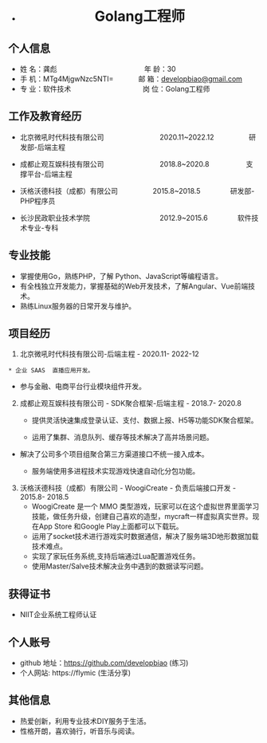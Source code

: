 *  <center>
       <h1>Golang工程师</h1>
   </center>


  ## 个人信息 

  * 姓 名：龚彪&emsp;&emsp;&emsp;&emsp;&emsp;&emsp;&emsp;&emsp;&emsp;&emsp;&emsp;&emsp;&ensp;年 龄：30  
  * 手 机：MTg4MjgwNzc5NTI= &emsp;&emsp;&emsp; 邮 箱：developbiao@gmail.com    
  * 专 业：软件技术 &emsp;&emsp;&emsp;&emsp;&emsp;&emsp;&emsp;&emsp;&emsp;&emsp;岗 位：Golang工程师

  ## 工作及教育经历

  * 北京微吼时代科技有限公司&emsp;&emsp;&emsp;&emsp;&emsp;&emsp;&ensp;&emsp;&ensp;2020.11~2022.12&emsp;&emsp;&emsp;&emsp;&emsp;研发部-后端主程  

  * 成都止观互娱科技有限公司&emsp;&emsp;&emsp;&emsp;&emsp;&emsp;&ensp;&emsp;&ensp;2018.8~2020.8&emsp;&emsp;&emsp;&emsp;&emsp; 支撑平台-后端主程       
  * 沃格沃德科技（成都）有限公司&emsp;&emsp;&emsp;&emsp;&emsp;2015.8~2018.5&emsp;&emsp;&emsp;&emsp; 研发部-PHP程序员         
  * 长沙民政职业技术学院&emsp;&emsp;&emsp;&emsp;&emsp;&emsp;&emsp;&emsp;&emsp;&emsp;2012.9~2015.6&emsp;&emsp;&emsp;&emsp; 软件技术专业-专科  

  ## 专业技能

  * 掌握使用Go，熟练PHP，了解 Python、JavaScript等编程语言。
  * 有全栈独立开发能力，掌握基础的Web开发技术，了解Angular、Vue前端技术。
  * 熟练Linux服务器的日常开发与维护。

  ## 项目经历

  1. 北京微吼时代科技有限公司-后端主程 - 2020.11- 2022-12

	* 企业 SAAS  直播应用开发。

  * 参与金融、电商平台行业模块组件开发。

  2. 成都止观互娱科技有限公司 - SDK聚合框架-后端主程 - 2018.7- 2020.8
  
     * 提供灵活快速集成登录认证、支付、数据上报、H5等功能SDK聚合框架。

     * 运用了集群、消息队列、缓存等技术解决了高并场景问题。

  * 解决了公司多个项目组聚合第三方渠道接口不统一接入成本。

    * 服务端使用多进程技术实现游戏快速自动化分包功能。

      

  3. 沃格沃德科技（成都）有限公司 - WoogiCreate - 负责后端接口开发 - 2015.8- 2018.5 
     * WoogiCreate 是一个 MMO 类型游戏，玩家可以在这个虚拟世界里面学习技能，做任务升级，创建自己喜欢的造型，mycraft一样虚拟真实世界。现在App Store 和Google Play上面都可以下载玩。 
     * 运用了socket技术进行游戏实时数据通信，解决了服务端3D地形数据加载技术难点。
     * 实现了家玩任务系统,支持后端通过Lua配置游戏任务。
     * 使用Master/Salve技术解决业务中遇到的数据读写问题。

  ## 获得证书

  * NIIT企业系统工程师认证


  ## 个人账号 

  * github 地址：https://github.com/developbiao (练习)
  * 个人网站: https://flymic (生活分享)

  ## 其他信息 

  * 热爱创新，利用专业技术DIY服务于生活。
  * 性格开朗，喜欢骑行，听音乐与阅读。
